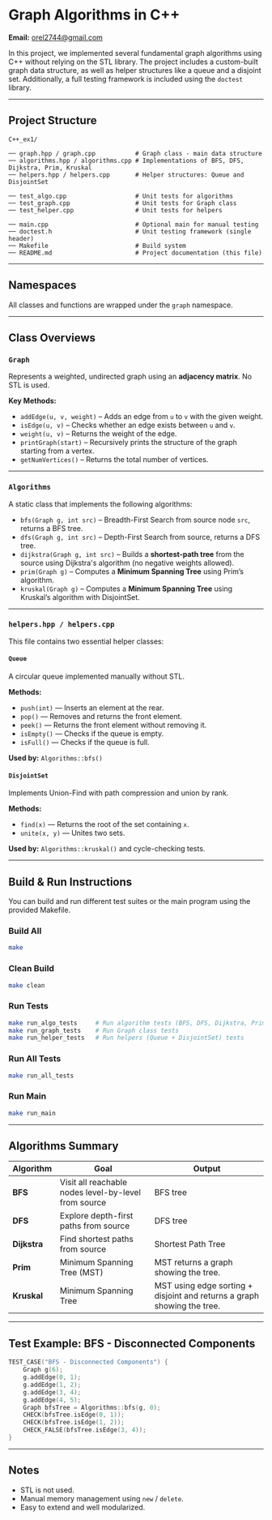 # Graph Algorithms in C++   
**Email:** orel2744@gmail.com  

In this project, we implemented several fundamental graph algorithms using C++ without relying on the STL library. The project includes a custom-built graph data structure, as well as helper structures like a queue and a disjoint set. Additionally, a full testing framework is included using the `doctest` library.

---

##  Project Structure

```
C++_ex1/

── graph.hpp / graph.cpp           # Graph class - main data structure
── algorithms.hpp / algorithms.cpp # Implementations of BFS, DFS, Dijkstra, Prim, Kruskal
── helpers.hpp / helpers.cpp       # Helper structures: Queue and DisjointSet

── test_algo.cpp                   # Unit tests for algorithms
── test_graph.cpp                  # Unit tests for Graph class
── test_helper.cpp                 # Unit tests for helpers

── main.cpp                        # Optional main for manual testing
── doctest.h                       # Unit testing framework (single header)
── Makefile                        # Build system
── README.md                       # Project documentation (this file)
```

---

##  Namespaces

All classes and functions are wrapped under the `graph` namespace.

---

##  Class Overviews

### `Graph`

Represents a weighted, undirected graph using an **adjacency matrix**. No STL is used.

**Key Methods:**
- `addEdge(u, v, weight)` – Adds an edge from `u` to `v` with the given weight.
- `isEdge(u, v)` – Checks whether an edge exists between `u` and `v`.
- `weight(u, v)` – Returns the weight of the edge.
- `printGraph(start)` – Recursively prints the structure of the graph starting from a vertex.
- `getNumVertices()` – Returns the total number of vertices.

---

### `Algorithms`

A static class that implements the following algorithms:

- `bfs(Graph g, int src)` – Breadth-First Search from source node `src`, returns a BFS tree.
- `dfs(Graph g, int src)` – Depth-First Search from source, returns a DFS tree.
- `dijkstra(Graph g, int src)` – Builds a **shortest-path tree** from the source using Dijkstra's algorithm (no negative weights allowed).
- `prim(Graph g)` – Computes a **Minimum Spanning Tree** using Prim’s algorithm.
- `kruskal(Graph g)` – Computes a **Minimum Spanning Tree** using Kruskal’s algorithm with DisjointSet.

---

### `helpers.hpp / helpers.cpp`

This file contains two essential helper classes:

#### `Queue`

A circular queue implemented manually without STL.

**Methods:**
- `push(int)` — Inserts an element at the rear.
- `pop()` — Removes and returns the front element.
- `peek()` — Returns the front element without removing it.
- `isEmpty()` — Checks if the queue is empty.
- `isFull()` — Checks if the queue is full.

**Used by:** `Algorithms::bfs()`

#### `DisjointSet`

Implements Union-Find with path compression and union by rank.

**Methods:**
- `find(x)` — Returns the root of the set containing `x`.
- `unite(x, y)` — Unites two sets.

**Used by:** `Algorithms::kruskal()` and cycle-checking tests.

---

##  Build & Run Instructions

You can build and run different test suites or the main program using the provided Makefile.

### Build All

```bash
make
```

### Clean Build

```bash
make clean
```

### Run Tests

```bash
make run_algo_tests     # Run algorithm tests (BFS, DFS, Dijkstra, Prim, Kruskal)
make run_graph_tests    # Run Graph class tests
make run_helper_tests   # Run helpers (Queue + DisjointSet) tests
```

### Run All Tests

```bash
make run_all_tests
```

### Run Main

```bash
make run_main
```

---

##  Algorithms Summary

| Algorithm | Goal | Output |
|----------|------|--------|
| **BFS** | Visit all reachable nodes level-by-level from source | BFS tree |
| **DFS** | Explore depth-first paths from source | DFS tree |
| **Dijkstra** | Find shortest paths from source | Shortest Path Tree  |
| **Prim** | Minimum Spanning Tree (MST) | MST returns a graph showing the tree. |
| **Kruskal** | Minimum Spanning Tree | MST using edge sorting + disjoint and returns a graph showing the tree. |

---

##  Test Example: BFS - Disconnected Components

```cpp
TEST_CASE("BFS - Disconnected Components") {
    Graph g(6);
    g.addEdge(0, 1);
    g.addEdge(1, 2);
    g.addEdge(3, 4);
    g.addEdge(4, 5);
    Graph bfsTree = Algorithms::bfs(g, 0);
    CHECK(bfsTree.isEdge(0, 1));
    CHECK(bfsTree.isEdge(1, 2));
    CHECK_FALSE(bfsTree.isEdge(3, 4));
}

```

---

##  Notes

- STL is not used.
- Manual memory management using `new` / `delete`.
- Easy to extend and well modularized.
